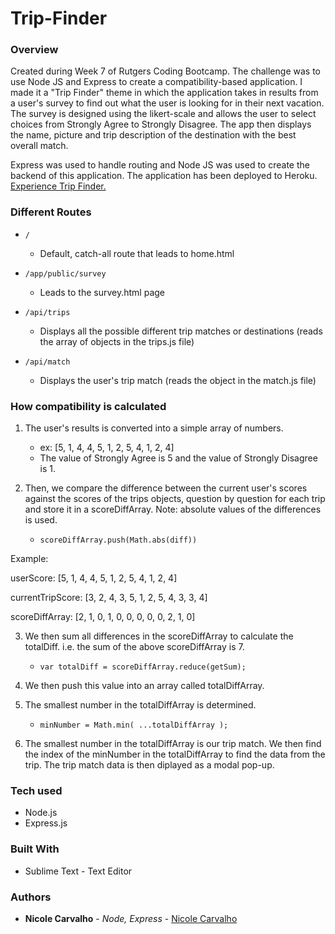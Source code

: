# Trip-Finder

### Overview

Created during Week 7 of Rutgers Coding Bootcamp. The challenge was to use Node JS and Express to create a compatibility-based application. I made it a "Trip Finder" theme in which the application takes in results from a user's survey to find out what the user is looking for in their next vacation. The survey is designed using the likert-scale and allows the user to select choices from Strongly Agree to Strongly Disagree. The app then displays the name, picture and trip description of the destination with the best overall match. 

Express was used to handle routing and Node JS was used to create the backend of this application. The application has been deployed to Heroku.
[Experience Trip Finder.](https://trip-finder-carvalho.herokuapp.com/)

### Different Routes
- `/`
	* Default, catch-all route that leads to home.html

- `/app/public/survey`
	* Leads to the survey.html page

- `/api/trips`
	* Displays all the possible different trip matches or destinations (reads the array of objects in the trips.js file)

- `/api/match`
	* Displays the user's trip match (reads the object in the match.js file)

### How compatibility is calculated 

1. The user's results is converted into a simple array of numbers.
	* ex: [5, 1, 4, 4, 5, 1, 2, 5, 4, 1, 2, 4]
	* The value of Strongly Agree is 5 and the value of Strongly Disagree is 1. 

2. Then, we compare the difference between the current user's scores against the scores of the trips objects, question by question for each trip and store it in a scoreDiffArray. Note: absolute values of the differences is used. 
	* `scoreDiffArray.push(Math.abs(diff))` 

Example:

userScore: 		  [5, 1, 4, 4, 5, 1, 2, 5, 4, 1, 2, 4]

currentTripScore: [3, 2, 4, 3, 5, 1, 2, 5, 4, 3, 3, 4]

scoreDiffArray:   [2, 1, 0, 1, 0, 0, 0, 0, 0, 2, 1, 0]

3. We then sum all differences in the scoreDiffArray to calculate the totalDiff. i.e. the sum of the above scoreDiffArray is 7. 
	* `var totalDiff = scoreDiffArray.reduce(getSum);`

4. We then push this value into an array called totalDiffArray.

5. The smallest number in the totalDiffArray is determined.
	* `minNumber = Math.min( ...totalDiffArray );` 

6. The smallest number in the totalDiffArray is our trip match. We then find the index of the minNumber in the totalDiffArray to find the data from the trip. The trip match data is then diplayed as a modal pop-up.

### Tech used
- Node.js
- Express.js

### Built With

* Sublime Text - Text Editor

### Authors

* **Nicole Carvalho** - *Node, Express* - [Nicole Carvalho](https://github.com/nicolelcarvalho)
